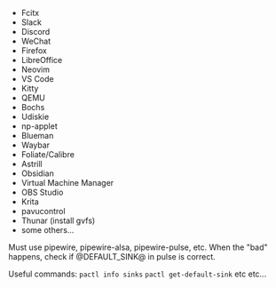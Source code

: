  - Fcitx
 - Slack
 - Discord
 - WeChat
 - Firefox
 - LibreOffice
 - Neovim
 - VS Code
 - Kitty
 - QEMU
 - Bochs
 - Udiskie
 - np-applet
 - Blueman
 - Waybar
 - Foliate/Calibre
 - Astrill
 - Obsidian
 - Virtual Machine Manager
 - OBS Studio
 - Krita
 - pavucontrol
 - Thunar (install gvfs)
 - some others...

Must use pipewire, pipewire-alsa, pipewire-pulse, etc. When the "bad" happens, check if @DEFAULT_SINK@ in pulse is correct.

Useful commands: `pactl info sinks` `pactl get-default-sink` etc etc...
